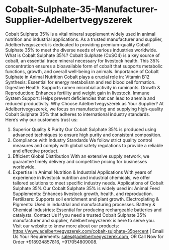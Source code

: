 # Cobalt-Sulphate-35-Manufacturer-Supplier-Adelbertvegyszerek
Cobalt Sulphate 35% is a vital mineral supplement widely used in animal nutrition and industrial applications. As a trusted manufacturer and supplier, Adelbertvegyszerek is dedicated to providing premium-quality Cobalt Sulphate 35% to meet the diverse needs of various industries worldwide.
What is Cobalt Sulphate 35%?
Cobalt Sulphate (CoSO4) is a key source of cobalt, an essential trace mineral necessary for livestock health. This 35% concentration ensures a bioavailable form of cobalt that supports metabolic functions, growth, and overall well-being in animals.
Importance of Cobalt Sulphate in Animal Nutrition
Cobalt plays a crucial role in:
Vitamin B12 Synthesis: Essential for energy metabolism and red blood cell formation.
Digestive Health: Supports rumen microbial activity in ruminants.
Growth & Reproduction: Enhances fertility and weight gain in livestock.
Immune System Support: Helps prevent deficiencies that can lead to anemia and reduced productivity.
Why Choose Adelbertvegyszerek as Your Supplier?
At Adelbertvegyszerek, we focus on manufacturing and supplying high-quality Cobalt Sulphate 35% that adheres to international industry standards. Here’s why our customers trust us:
1. Superior Quality & Purity
Our Cobalt Sulphate 35% is produced using advanced techniques to ensure high purity and consistent composition.
2. Compliance with Industry Standards
We follow strict quality control measures and comply with global safety regulations to provide a reliable and effective product.
3. Efficient Global Distribution
With an extensive supply network, we guarantee timely delivery and competitive pricing for businesses worldwide.
4. Expertise in Animal Nutrition & Industrial Applications
With years of experience in livestock nutrition and industrial chemicals, we offer tailored solutions to meet specific industry needs.
Applications of Cobalt Sulphate 35%
Our Cobalt Sulphate 35% is widely used in:
Animal Feed Supplements: Enhances livestock growth, health, and reproduction.
Fertilizers: Supports soil enrichment and plant growth.
Electroplating & Pigments: Used in industrial and manufacturing processes.
Battery & Chemical Industries: Essential for producing rechargeable batteries and catalysts.
Contact Us
If you need a trusted Cobalt Sulphate 35% manufacturer and supplier, Adelbertvegyszerek is here to serve you.
Visit our website to know more about our products: https://www.adelbertvegyszerek.com/cobalt-sulphate-35percent | Email Us Your Requirements: sales@adelbertvegyszerek.com, OR Call Now for Order +918924857816, +917054809008.
